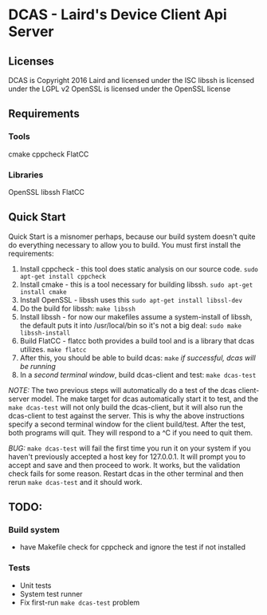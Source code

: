 DCAS - Laird's Device Client Api Server
=======================================


Licenses
--------

DCAS is Copyright 2016 Laird and licensed under the ISC
libssh is licensed under the LGPL v2
OpenSSL is licensed under the OpenSSL license

Requirements
--------------

### Tools ###

cmake
cppcheck
FlatCC

### Libraries ###

OpenSSL
libssh
FlatCC

Quick Start
-----------

Quick Start is a misnomer perhaps, because our build system doesn't quite do everything necessary to allow you to build. You must first install the requirements:

1. Install cppcheck - this tool does static analysis on our source code. `sudo apt-get install cppcheck`
2. Install cmake - this is a tool necessary for building libssh. `sudo apt-get install cmake`
3. Install OpenSSL - libssh uses this `sudo apt-get install libssl-dev`
4. Do the build for libssh: `make libssh`
5. Install libssh - for now our makefiles assume a system-install of libssh, the default puts it into /usr/local/bin so it's not a big deal: `sudo make libssh-install`
6. Build FlatCC - flatcc both provides a build tool and is a library that dcas utilizes. `make flatcc`
7. After this, you should be able to build dcas: `make` *if successful, dcas will be running*
8. In a *second terminal window*, build dcas-client and test: `make dcas-test`

*NOTE:* The two previous steps will automatically do a test of the dcas client-server model. The make target for dcas automatically start it to test, and the `make dcas-test` will not only build the dcas-client, but it will also run the dcas-client to test against the server. This is why the above instructions specify a second terminal window for the client build/test. After the test, both programs will quit. They will respond to a ^C if you need to quit them.

*BUG:* `make dcas-test` will fail the first time you run it on your system if you haven't previously accepted a host key for 127.0.0.1. It will prompt you to accept and save and then proceed to work. It works, but the validation check fails for some reason. Restart dcas in the other terminal and then rerun `make dcas-test` and it should work.

TODO:
-----

### Build system ###

* have Makefile check for cppcheck and ignore the test if not installed

### Tests ###

* Unit tests
* System test runner
* Fix first-run `make dcas-test` problem
